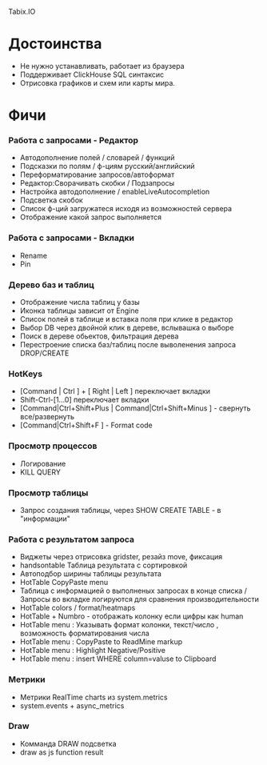 Tabix.IO


# Достоинства

* Не нужно устанавливать, работает из браузера
* Поддерживает ClickHouse SQL синтаксис
* Отрисовка графиков и схем или карты мира.





# Фичи


### Работа с запросами - Редактор
* Автодополнение полей / словарей / функций 
* Подсказки по полям / ф-циям русский/английский
* Переформатирование запросов/автоформат 
* Редактор:Сворачивать скобки / Подзапросы
* Настройка автодополнение / enableLiveAutocompletion
* Подсветка скобок
* Список ф-ций загружатеся исходя из возможностей сервера
* Отображение какой запрос выполняется

### Работа с запросами - Вкладки
* Rename
* Pin

### Дерево баз и таблиц

* Отображение числа таблиц у базы
* Иконка таблицы зависит от Engine
* Список полей в таблице и вставка поля при клике в редактор
* Выбор DB через двойной клик в дереве, вслывашка о выборе
* Поиск в дереве обьектов, фильтрация дерева 
* Перестроение списка баз/таблиц после выволенения запроса DROP/CREATE


### HotKeys
* [Command | Ctrl ] + [ Right | Left ] переключает вкладки
* Shift-Ctrl-[1...0] переключает вкладки
* [Command|Ctrl+Shift+Plus | Command|Ctrl+Shift+Minus ] - свернуть все/развернуть
* [Command|Ctrl+Shift+F ] - Format code

### Просмотр процессов 
* Логирование 
* KILL QUERY

### Просмотр таблицы 
* Запрос создания таблицы, через SHOW CREATE TABLE - в "информации"

### Работа с результатом запроса
* Виджеты через отрисовка gridster, резайз move, фиксация
* handsontable Таблица результата с сортировкой
* Автоподбор ширины таблицы результата
* HotTable CopyPaste menu
* Таблица с информацией о выполненых запросах в конце списка / Запросы во вкладке логируются для сравнения производительности
* HotTable colors / format/heatmaps 
* HotTable + Numbro - отображать колонку если цифры как human
* HotTable menu : Указывать формат колонки, текст/число , возможность форматирования числа
* HotTable menu : CopyPaste to ReadMine markup
* HotTable menu : Highlight Negative/Positive
* HotTable menu : insert WHERE column=valuse to Clipboard



### Метрики
* Метрики RealTime charts из system.metrics
* system.events + async_metrics


### Draw
* Комманда DRAW подсветка
* draw as js function result



